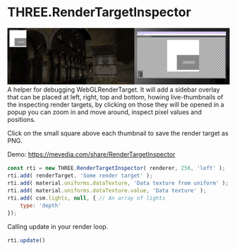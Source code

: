 # THREE.RenderTargetInspector
![RTI](/RTI.png)
A helper for debugging WebGLRenderTarget. It will add a sidebar overlay that can be placed at left, right, top and bottom, howing live-thumbnails of the inspecting render targets, by clicking on those they will be opened in a popup you can zoom in and move around, inspect pixel values and positions.

Click on the small square above each thumbnail to save the render target as PNG.

Demo: https://mevedia.com/share/RenderTargetInspector

```javascript
const rti = new THREE.RenderTargetInspector( renderer, 256, 'left' );
rti.add( renderTarget, 'Some render target' );
rti.add( material.uniforms.dataTexture, 'Data texture from uniform' );
rti.add( material.uniforms.dataTexture.value, 'Data texture' );
rti.add( csm.lights, null, { // An array of lights
	type: 'depth'
});
```

Calling update in your render loop.

```javascript
rti.update()
```
